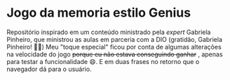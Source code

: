 # Jogo da memoria estilo Genius

Repositório inspirado em um conteúdo ministrado pela *expert* Gabriela Pinheiro, que ministrou as aulas em parceria com a DIO (gratidão, Gabriela Pinheiro! 👍🏼) 
Meu "toque especial" ficou por conta de algumas alterações na velocidade do jogo ~~porque eu não estava conseguindo ganhar~~ , apenas para testar a funcionalidade 😄. E em duas frases no retorno que o navegador dá para o usuário.   

